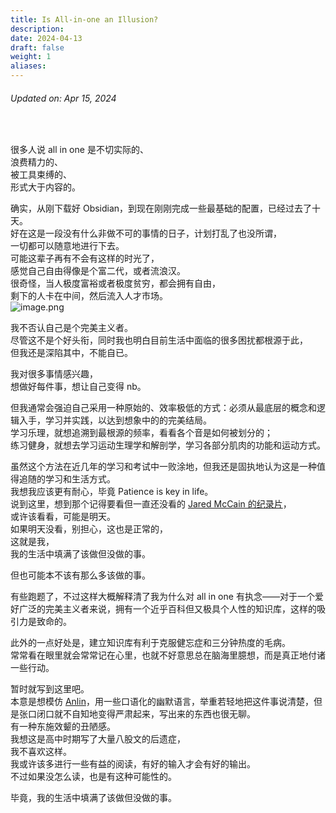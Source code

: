 ```yaml
---
title: Is All-in-one an Illusion?
description: 
date: 2024-04-13
draft: false
weight: 1
aliases:
---
```

###### Updated on: Apr 15, 2024
<br>

很多人说 all in one 是不切实际的、<br>浪费精力的、<br>被工具束缚的、<br>形式大于内容的。

确实，从刚下载好 Obsidian，到现在刚刚完成一些最基础的配置，已经过去了十天。<br>好在这是一段没有什么非做不可的事情的日子，计划打乱了也没所谓，<br>一切都可以随意地进行下去。<br>可能这辈子再有不会有这样的时光了，<br>感觉自己自由得像是个富二代，或者流浪汉。<br>很奇怪，当人极度富裕或者极度贫穷，都会拥有自由，<br>剩下的人卡在中间，然后流入人才市场。<br>![image.png](https://cdn.jsdelivr.net/gh/x-z-y/GitHubPic/202404151110459.png)

我不否认自己是个完美主义者。<br>尽管这不是个好头衔，同时我也明白目前生活中面临的很多困扰都根源于此，<br>但我还是深陷其中，不能自已。

我对很多事情感兴趣，<br>想做好每件事，想让自己变得 nb。

但我通常会强迫自己采用一种原始的、效率极低的方式：必须从最底层的概念和逻辑入手，学习并实践，以达到想象中的的完美结局。<br>学习乐理，就想追溯到最根源的频率，看看各个音是如何被划分的；<br>练习健身，就想去学习运动生理学和解剖学，学习各部分肌肉的功能和运动方式。

虽然这个方法在近几年的学习和考试中一败涂地，但我还是固执地认为这是一种值得追随的学习和生活方式。<br>我想我应该更有耐心，毕竟 Patience is key in life。<br>说到这里，想到那个记得要看但一直还没看的 [Jared McCain 的纪录片](https://www.youtube.com/watch?v=F5s2J7uatp0&list=PL3jsfhmzLWm2KlJBgDdWJSpihK51F11f9)，<br>或许该看看，可能是明天。<br>如果明天没看，别担心，这也是正常的，<br>这就是我，<br>我的生活中填满了该做但没做的事。

但也可能本不该有那么多该做的事。

有些跑题了，不过这样大概解释清了我为什么对 all in one 有执念——对于一个爱好广泛的完美主义者来说，拥有一个近乎百科但又极具个人性的知识库，这样的吸引力是致命的。

此外的一点好处是，建立知识库有利于克服健忘症和三分钟热度的毛病。<br>常常看在眼里就会常常记在心里，也就不好意思总在脑海里臆想，而是真正地付诸一些行动。

暂时就写到这里吧。<br>本意是想模仿 [Anlin](https://www.zhihu.com/people/an-ling-91)，用一些口语化的幽默语言，举重若轻地把这件事说清楚，但是张口闭口就不自知地变得严肃起来，写出来的东西也很无聊。<br>有一种东施效颦的丑陋感。<br>我想这是高中时期写了大量八股文的后遗症，<br>我不喜欢这样。<br>我或许该多进行一些有益的阅读，有好的输入才会有好的输出。<br>不过如果没怎么读，也是有这种可能性的。

毕竟，我的生活中填满了该做但没做的事。



